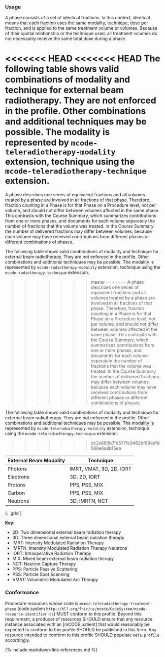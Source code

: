 
### Usage
A phase consists of a set of identical fractions. In this context, identical means that each fraction uses the same modality, technique, dose per fraction, and is applied to the same treatment volume or volumes. Because of their spatial relationship or the technique used, all treatment volumes do not necessarily receive the same total dose during a phase.

<<<<<<< HEAD
<<<<<<< HEAD
The following table shows valid combinations of modality and technique for external beam radiotherapy. They are not enforced in the profile. Other combinations and additional techniques may be possible. The modality is represented by `mcode-teleradiotherapy-modality` extension, technique using the `mcode-teleradiotherapy-technique` extension.
=======
A phase describes one series of equivalent fractions and all volumes treated by a phase are involved in all fractions of that phase. Therefore, fraction counting in a Phase is for that Phase on a Procedure level, not per volume, and should not differ between volumes affected in the same phase. This contrasts with the Course Summary, which summarizes contributions from one or more phases, and documents for each volume separately the number of fractions that the volume was treated. In the Course Summary the number of delivered fractions may differ between volumes, because each volume may have received contributions from different phases or different combinations of phases.

The following table shows valid combinations of modality and technique for external beam radiotherapy. They are not enforced in the profile. Other combinations and additional techniques may be possible. The modality is represented by `mcode-radiotherapy-modality` extension, technique using the `mcode-radiotherapy-technique` extension.
>>>>>>> master
=======
A phase describes one series of equivalent fractions and all volumes treated by a phase are involved in all fractions of that phase. Therefore, fraction counting in a Phase is for that Phase on a Procedure level, not per volume, and should not differ between volumes affected in the same phase. This contrasts with the Course Summary, which summarizes contributions from one or more phases, and documents for each volume separately the number of fractions that the volume was treated. In the Course Summary the number of delivered fractions may differ between volumes, because each volume may have received contributions from different phases or different combinations of phases.

The following table shows valid combinations of modality and technique for external beam radiotherapy. They are not enforced in the profile. Other combinations and additional techniques may be possible. The modality is represented by `mcode-teleradiotherapy-modality` extension, technique using the `mcode-teleradiotherapy-technique` extension.
>>>>>>> dc2e860b7fd577fe3462bf89edf8568e6a8b15ea

| **External Beam Modality** | **Technique** |
| ------------------- | ------------------ |
| Photons  | IMRT, VMAT, 3D, 2D, IORT |
| Electrons| 3D, 2D, IORT |
| Protons  | PPS, PSS, MIX |
| Carbon   | PPS, PSS, MIX |
| Neutrons | 3D, IMRTN, NCT |
{: .grid }

**Key:**

* 2D: Two dimensional external beam radiation therapy 
* 3D: Three dimensional external beam radiation therapy 
* IMRT: Intensity Modulated Radiation Therapy
* IMRTN: Intensity Modulated Radiation Therapy Neutrons
* IORT: Intraoperative Radiation Therapy
* MIX: Mixed beam external beam radiation therapy
* NCT: Neutron Capture Therapy
* PPS: Particle Passive Scattering
* PSS: Particle Spot Scanning
* VMAT: Volumetric Modulated Arc Therapy

### Conformance

Procedure resources whose code is `mcode-teleradiotherapy-treatment-phase` (code system `http://hl7.org/fhir/us/mcode/CodeSystem/mcode-resource-identifier-cs`) MUST conform to this profile. Beyond this requirement, a producer of resources SHOULD ensure that any resource instance associated with an [mCODE patient] that would reasonably be expected to conform to this profile SHOULD be published in this form. Any resource intended to conform to this profile SHOULD populate `meta.profile` accordingly.

{% include markdown-link-references.md %}